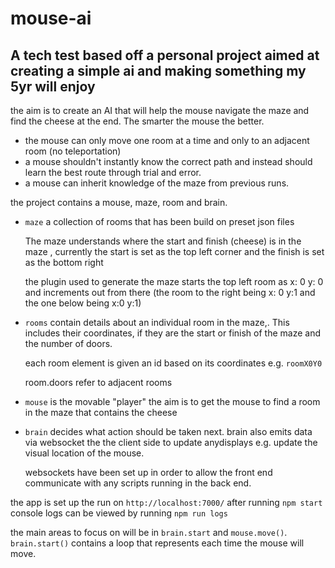 # mouse-ai

A tech test based off a personal project aimed at creating a simple ai and making something my 5yr will enjoy
-

the aim is to create an AI that will help the mouse navigate the maze and find the cheese at the end. The smarter the mouse the better.

- the mouse can only move one room at a time and only to an adjacent room (no teleportation)
- a mouse shouldn't instantly know the correct path and instead should learn the best route through trial and error.
- a mouse can inherit knowledge of the maze from previous runs.

the project contains a mouse, maze, room and brain.

- `maze` a collection of rooms that has been build on preset json files

    The maze understands where the start and finish (cheese) is in the maze
   , currently the start is set as the top left corner and the finish is set as the bottom right
   
   the plugin used to generate the maze starts the top left room as x: 0 y: 0 and increments out from there (the room to the right being x: 0 y:1 and the one below being x:0 y:1)
   
- `rooms` contain details about an individual room in the maze,. This includes their coordinates, if they are the start or finish of the maze and the number of doors.
    
    each room element is given an id based on its coordinates e.g. `roomX0Y0`
    
    room.doors refer to adjacent rooms

- `mouse` is the movable "player" the aim is to get the mouse to find a room in the maze that contains the cheese

- `brain` decides what action should be taken next. brain also emits data via websocket the the client side to update anydisplays e.g. update the visual location of the mouse.

    websockets have been set up in order to allow the front end communicate with any scripts running in the back end.


the app is set up the run on `http://localhost:7000/` after running `npm start` console logs can be viewed by running `npm run logs`

the main areas to focus on will be in `brain.start` and `mouse.move()`. `brain.start()` contains a loop that represents each time the mouse will move.